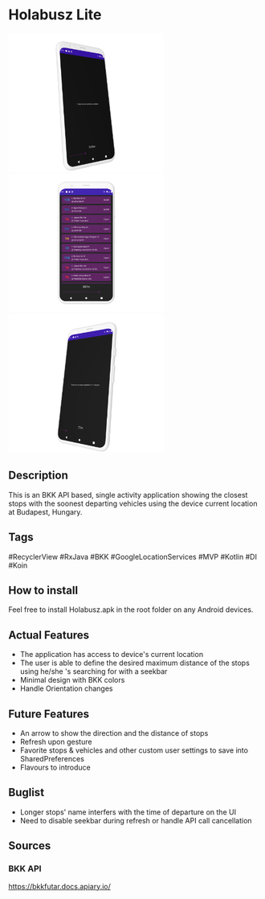 # Holabusz Lite

<img src="/temp/no_vehicles.png" width="310"><img src="/temp/main.png" width="310"><img src="/temp/no_stops.png" width="310">

## Description

This is an BKK API based, single activity application showing the closest stops with the soonest departing vehicles using the device current location at Budapest, Hungary.

## Tags 
#RecyclerView #RxJava #BKK #GoogleLocationServices #MVP #Kotlin #DI #Koin

## How to install
Feel free to install Holabusz.apk in the root folder on any Android devices.

## Actual Features

* The application has access to device's current location
* The user is able to define the desired maximum distance of the stops using he/she 's searching for with a seekbar
* Minimal design with BKK colors
* Handle Orientation changes

## Future Features

* An arrow to show the direction and the distance of stops
* Refresh upon gesture
* Favorite stops & vehicles and other custom user settings to save into SharedPreferences
* Flavours to introduce

## Buglist

* Longer stops' name interfers with the time of departure on the UI
* Need to disable seekbar during refresh or handle API call cancellation

## Sources

### BKK API
https://bkkfutar.docs.apiary.io/


